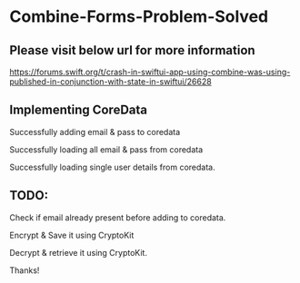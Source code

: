 # Combine-Forms-Problem-Solved

## Please visit below url for more information

https://forums.swift.org/t/crash-in-swiftui-app-using-combine-was-using-published-in-conjunction-with-state-in-swiftui/26628

## Implementing CoreData

<p>Successfully adding email & pass to coredata
<p>Successfully loading all email & pass from coredata
<p>Successfully loading single user details from coredata.

## TODO:
<p>Check if email already present before adding to coredata.
<p>Encrypt & Save it using CryptoKit
<p>Decrypt & retrieve it using CryptoKit.

Thanks!
